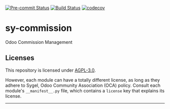 
<!-- /!\ Non OCA Context : Set here the badge of your runbot / runboat instance. -->
[![Pre-commit Status](https://github.com/sygel-technology/sy-commission/actions/workflows/pre-commit.yml/badge.svg?branch=18.0)](https://github.com/sygel-technology/sy-commission/actions/workflows/pre-commit.yml?query=branch%3A18.0)
[![Build Status](https://github.com/sygel-technology/sy-commission/actions/workflows/test.yml/badge.svg?branch=18.0)](https://github.com/sygel-technology/sy-commission/actions/workflows/test.yml?query=branch%3A18.0)
[![codecov](https://codecov.io/gh/sygel-technology/sy-commission/branch/18.0/graph/badge.svg)](https://codecov.io/gh/sygel-technology/sy-commission)
<!-- /!\ Non OCA Context : Set here the badge of your translation instance. -->

<!-- /!\ do not modify above this line -->

# sy-commission

Odoo Commission Management

<!-- /!\ do not modify below this line -->

<!-- prettier-ignore-start -->

[//]: # (addons)
[//]: # (end addons)

<!-- prettier-ignore-end -->

## Licenses

This repository is licensed under [AGPL-3.0](LICENSE).

However, each module can have a totally different license, as long as they adhere to Sygel, Odoo Community Association (OCA)
policy. Consult each module's `__manifest__.py` file, which contains a `license` key
that explains its license.

----
<!-- /!\ Non OCA Context : Set here the full description of your organization. -->
